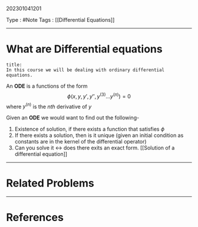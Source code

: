 202301041201

Type : #Note
Tags : [[Differential Equations]]

---
# What are Differential equations
```ad-info
title:
In this course we will be dealing with ordinary differential equations.
```

An **ODE** is a functions of the form 
$$
\phi\left(x, y, y', y'', y^{(3)}\dots y^{(n)}\right) = 0
$$
where $y^{(n)}$ is the $nth$ derivative of $y$

Given an **ODE** we would want to find out the following-
1. Existence of solution, if there exists a function that satisfies $\phi$
2. If there exists a solution, then is it unique (given an initial condition as constants are in the kernel of the differential operator)
3. Can you solve it $\longleftrightarrow$ does there exits an exact form. [[Solution of a differential equation]]

---
# Related Problems

---
# References
